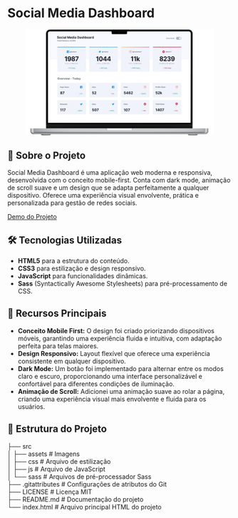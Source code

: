 # Social Media Dashboard

<figure>
    <img src="src/assets/images/dashnoard.png">
</figure>

## 📝 **Sobre o Projeto**

<p>
    Social Media Dashboard é uma aplicação web moderna e responsiva, desenvolvida com o conceito mobile-first. Conta com dark mode, animação de scroll suave e um design que se adapta perfeitamente a qualquer dispositivo. Oferece uma experiência visual envolvente, prática e personalizada para gestão de redes sociais.
</p>

[Demo do Projeto](https://dashboard-walacedev.netlify.app/) 

## 🛠️ **Tecnologias Utilizadas**

- **HTML5** para a estrutura do conteúdo.
- **CSS3** para estilização e design responsivo.
- **JavaScript** para funcionalidades dinâmicas.
- **Sass** (Syntactically Awesome Stylesheets) para pré-processamento de CSS.

## 🚀 **Recursos Principais**
- **Conceito Mobile First:** O design foi criado priorizando dispositivos móveis, garantindo uma experiência fluida e intuitiva, com adaptação perfeita para telas maiores.
- **Design Responsivo:** Layout flexível que oferece uma experiência consistente em qualquer dispositivo.
- **Dark Mode:** Um botão foi implementado para alternar entre os modos claro e escuro, proporcionando uma interface personalizável e confortável para diferentes condições de iluminação.
- **Animação de Scroll:** Adicionei uma animação suave ao rolar a página, criando uma experiência visual mais envolvente e fluida para os usuários.

 

## 📂 **Estrutura do Projeto**

├── src<br>
│   ├── assets          # Imagens<br>
│   ├── css             # Arquivo de estilização<br>
│   ├── js              # Arquivo de JavaScript<br>
│   └── sass            # Arquivos de pré-processador Sass<br>
├── .gitattributes      # Configurações de atributos do Git<br>
├── LICENSE             # Licença MIT<br>
├── README.md           # Documentação do projeto<br>
└── index.html          # Arquivo principal HTML do projeto

